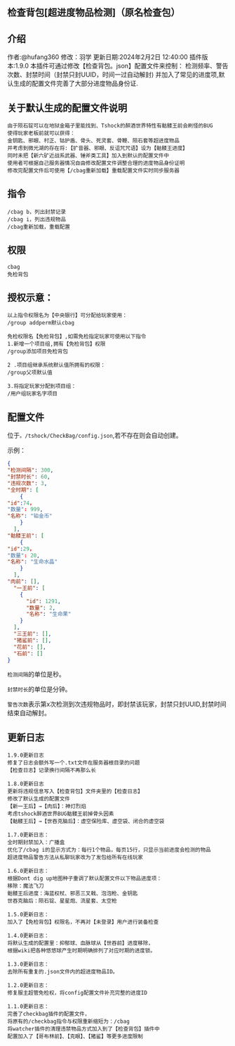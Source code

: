 ## 检查背包[超进度物品检测]（原名检查包）

## 介绍
作者:@hufang360
修改：羽学
更新日期:2024年2月2日 12:40:00
插件版本:1.9.0
本插件可通过修改【检查背包。json】配置文件来控制：
检测频率、警告次数、封禁时间（封禁只封UUID，时间一过自动解封)
并加入了常见的进度项,默认生成的配置文件完善了大部分进度物品身份证.

## 关于默认生成的配置文件说明
```
由于陨石锭可以在地狱金箱子里能找到、Tshock的醉酒世界特性有骷髅王前会刷怪的BUG
使得玩家老板前就可以获得：
金钥匙、邪眼、村正、钴护盾、骨头、死灵套、骨鞭、陨石套等超进度物品
并考虑到微光湖的存在将:【扩音器、邪眼、反诅咒咒语】设为【骷髅王进度】
同时未把【新六矿近战系武器、锤斧类工具】加入到默认的配置文件中
使用者可根据自己服务器情况自由修改配置文件调整合理的进度物品身份证明
修改完配置文件后可使用【/cbag重新加载】重载配置文件实时同步服务器
```

## 指令
```
/cbag b，列出封禁记录
/cbag i，列出违规物品
/cbag重新加载，重载配置
```

## 权限
```
cbag
免检背包
```

## 授权示意：
```
以上指令权限名为【中央银行】可分配给玩家使用：
/group addperm默认cbag

免检权限名【免检背包】,如需免检指定玩家可使用以下指令
1.新增一个项目组,拥有【免检背包】权限
/group添加项目免检背包

2 .项目组继承系统默认值所拥有的权限：
/group父项默认值

3.将指定玩家分配到项目组：
/用户组玩家名字项目
```

## 配置文件
位于`。/tshock/CheckBag/config.json`,若不存在则会自动创建。

示例：
```json
{
"检测间隔": 300,
"封禁时长": 60,
"违规次数": 3,
"全时期": [
    {
"id":74，
"数量": 999,
"名称": "铂金币"
    }
  ],
"骷髅王前": [
    {
"id":29，
"数量": 20,
"名称": "生命水晶"
    }
  ],
"肉前": [],
  "一王前": [
    {
      "id": 1291,
      "数量": 2,
      "名称": "生命果"
    }
  ],
  "三王前": [],
  "猪鲨前": [],
  "花前": [],
  "石前": []
}
```
`检测间隔`的单位是秒。

`封禁时长`的单位是分钟。

`警告次数`表示第x次检测到次违规物品时，即封禁该玩家，封禁只封UUID,封禁时间结束自动解封。

## 更新日志
```
1.9.0更新日志
修复了日志会额外写一个.txt文件在服务器根目录的问题
【检查日志】记录换行间隔不再那么长

1.8.0更新日志
更新将违规信息写入【检查背包】文件夹里的【检查日志】
修改了默认生成的配置文件
【新一王后】→【肉后】：神灯烈焰
考虑tshock醉酒世界BUG骷髅王前掉骨头因素
【骷髅王后】→【世吞克脑后】：虚空保险库、虚空袋、闭合的虚空袋

1.7.0更新日志：
全时期封禁加入：广播盒
优化了/cbag i的显示方式为：每行1个物品，每页15行，只显示当前进度会检测的物品
超进度物品警告方法从私聊玩家改为了发包给所有在线玩家

1.6.0更新日志：
根据Dont dig up地图种子重调了默认配置文件以下物品进度项：
移除：魔法飞刀
骷髅王后进度：海蓝权杖、邪恶三叉戟、泡泡枪、金钥匙
世吞克脑后：陨石锭、星星炮、流星套、太空枪

1.5.0更新日志：
加入了【免检背包】权限名，不再对【未登录】用户进行装备检查

1.4.0更新日志：
将默认生成的配置里：抑郁球、血脉球从【世吞前】进度移除，
根据wiki把各种悠悠球产生时期明确排列了对应时期的进度锁。

1.3.0更新日志：
去除所有重复的.json文件内的超进度物品ID。

1.2.0更新日志：
修复服主超管免检权，将config配置文件补充完整的进度ID

1.1.0更新日志：
完善了checkbag插件的配置文件，
将原有的/checkbag指令与权限重新缩短为：/cbag
将watcher插件的清理违禁物品方式加入到了【检查背包】插件中
配置加入了【哥布林前】、【克眼】、【猪鲨】等更多进度限制
```
<br>
